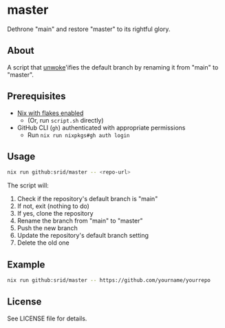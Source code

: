 # master

Dethrone "main" and restore "master" to its rightful glory.

## About

A script that [unwoke](https://srid.ca/unwoke)'ifies the default branch by renaming it from "main" to "master".

## Prerequisites

- [Nix with flakes enabled](https://nixos.asia/en/install)
  - (Or, run `script.sh` directly)
- GitHub CLI (`gh`) authenticated with appropriate permissions
  - Run `nix run nixpkgs#gh auth login`

## Usage

```bash
nix run github:srid/master -- <repo-url>
```

The script will:
1. Check if the repository's default branch is "main"
2. If not, exit (nothing to do)
3. If yes, clone the repository
4. Rename the branch from "main" to "master"
5. Push the new branch
6. Update the repository's default branch setting
7. Delete the old one

## Example

```bash
nix run github:srid/master -- https://github.com/yourname/yourrepo
```

## License

See LICENSE file for details.
